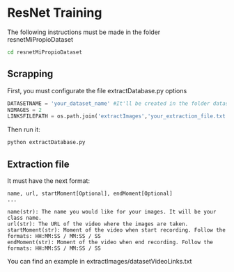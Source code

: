 ResNet Training
===============
The following instructions must be made in the folder resnetMiPropioDataset

```bash
cd resnetMiPropioDataset
```

Scrapping
---------
First, you must configurate the file extractDatabase.py options

```python
DATASETNAME = 'your_dataset_name' #It'll be created in the folder datasets/
NIMAGES = 2 
LINKSFILEPATH = os.path.join('extractImages','your_extraction_file.txt') #The path of your extraction file
```

Then run it:
```bash
python extractDatabase.py
```

Extraction file
---------------
It must have the next format:

```
name, url, startMoment[Optional], endMoment[Optional] 
...

name(str): The name you would like for your images. It will be your class name.
url(str): The URL of the video where the images are taken.
startMoment(str): Moment of the video when start recording. Follow the formats: HH:MM:SS / MM:SS / SS
endMoment(str): Moment of the video when end recording. Follow the formats: HH:MM:SS / MM:SS / SS
```
You can find an example in extractImages/datasetVideoLinks.txt


